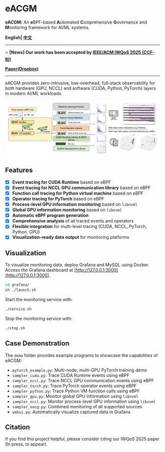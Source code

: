 # eACGM

**eACGM:** An **e**BPF-based **A**utomated **C**omprehensive **G**overnance and **M**onitoring framework for AI/ML systems.

**English| [中文](README_zh.md)**

---

:star: **[News] Our work has been accepted by [IEEE/ACM IWQoS 2025 (CCF-B)! ](https://iwqos2025.ieee-iwqos.org/)**

**[Paper(Dropbox)](https://www.dropbox.com/scl/fi/q4vplv95usw4u5h3syx62/IWQoS_2025.pdf?rlkey=gv8h65oupkzrmv6zu1yu7s558&e=1&st=k8sttham&dl=0)**

---

eACGM provides zero-intrusive, low-overhead, full-stack observability for both hardware (GPU, NCCL) and software (CUDA, Python, PyTorch) layers in modern AI/ML workloads.

![Architecture](asset/arch.png)

## Features

- [x] **Event tracing for CUDA Runtime** based on eBPF
- [x] **Event tracing for NCCL GPU communication library** based on eBPF
- [x] **Function call tracing for Python virtual machine** based on eBPF
- [x] **Operator tracing for PyTorch** based on eBPF
- [x] **Process-level GPU information monitoring** based on `libnvml`
- [x] **Global GPU information monitoring** based on `libnvml`
- [x] **Automatic eBPF program generation**
- [x] **Comprehensive analysis** of all traced events and operators
- [x] **Flexible integration** for multi-level tracing (CUDA, NCCL, PyTorch, Python, GPU)
- [x] **Visualization-ready data output** for monitoring platforms

## Visualization

To visualize monitoring data, deploy Grafana and MySQL using Docker. Access the Grafana dashboard at [http://127.0.0.1:3000](http://127.0.0.1:3000).

```bash
cd grafana/
sh ./launch.sh
```

Start the monitoring service with:

```bash
./service.sh
```

Stop the monitoring service with:

```bash
./stop.sh
```

## Case Demonstration

The `demo` folder provides example programs to showcase the capabilities of eACGM:

- `pytorch_example.py`: Multi-node, multi-GPU PyTorch training demo
- `sampler_cuda.py`: Trace CUDA Runtime events using eBPF
- `sampler_nccl.py`: Trace NCCL GPU communication events using eBPF
- `sampler_torch.py`: Trace PyTorch operator events using eBPF
- `sampler_python.py`: Trace Python VM function calls using eBPF
- `sampler_gpu.py`: Monitor global GPU information using `libnvml`
- `sampler_nccl.py`: Monitor process-level GPU information using `libnvml`
- `sampler_eacg.py`: Combined monitoring of all supported sources
- `webui.py`: Automatically visualize captured data in Grafana

## Citation

If you find this project helpful, please consider citing our IWQoS 2025 paper (In press, to appear).